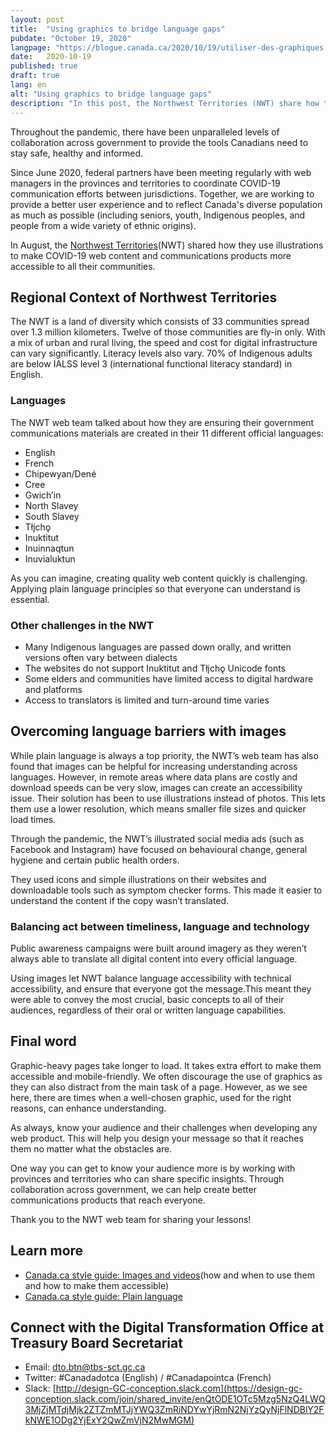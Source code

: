 ```yaml
---
layout: post
title:  "Using graphics to bridge language gaps"
pubdate: "October 19, 2020"
langpage: "https://blogue.canada.ca/2020/10/19/utiliser-des-graphiques.html"
date:   2020-10-19
published: true
draft: true
lang: en
alt: "Using graphics to bridge language gaps"
description: "In this post, the Northwest Territories (NWT) share how they use illustrations to make COVID-19 web content and communications products more accessible to all their communities."
---
```

Throughout the pandemic, there have been unparalleled levels of collaboration across government to provide the tools Canadians need to stay safe, healthy and informed. 

Since June 2020, federal partners have been meeting regularly with web managers in the provinces and territories to coordinate COVID-19 communication efforts between jurisdictions. Together, we are working to provide a better user experience and to reflect Canada's diverse population as much as possible (including seniors, youth, Indigenous peoples, and people from a wide variety of ethnic origins).

In August, the [Northwest Territories](https://www.gov.nt.ca/)(NWT) shared how they use illustrations to make COVID-19 web content and communications products more accessible to all their communities. 

## Regional Context of Northwest Territories

The NWT is a land of diversity which consists of 33 communities spread over 1.3 million kilometers. Twelve of those communities are fly-in only. With a mix of urban and rural living, the speed and cost for digital infrastructure can vary significantly. Literacy levels also vary. 70% of Indigenous adults are below IALSS level 3 (international functional literacy standard) in English.

### Languages

The NWT web team talked about how they are ensuring their government communications materials are created in their 11 different official languages:

* English				
* French
* Chipewyan/Dené
* Cree
* Gwich’in
* North Slavey
* South Slavey
* Tłįchǫ
* Inuktitut
* Inuinnaqtun
* Inuvialuktun

As you can imagine, creating quality web content quickly is challenging. Applying plain language principles so that everyone can understand is essential. 

### Other challenges in the NWT 
* Many Indigenous languages are passed down orally, and written versions often vary between dialects
* The websites do not support Inuktitut and Tłįchǫ Unicode fonts
* Some elders and communities have limited access to digital hardware and platforms
* Access to translators is limited and turn-around time varies

## Overcoming language barriers with images

While plain language is always a top priority, the NWT’s web team has also found that images can be helpful for increasing understanding across languages. However, in remote areas where data plans are costly and download speeds can be very slow, images can create an accessibility issue. Their solution has been to use illustrations instead of photos. This lets them use a lower resolution, which means smaller file sizes and quicker load times.

Through the pandemic, the NWT’s illustrated social media ads (such as Facebook and Instagram) have focused on behavioural change, general hygiene and certain public health orders. 

They used icons and simple illustrations on their websites and downloadable tools such as symptom checker forms. This made it easier to understand the content if the copy wasn’t translated. 

### Balancing act between timeliness, language and technology

Public awareness campaigns were built around imagery as they weren’t always able to translate all digital content into every official language.

Using images let NWT balance language accessibility with technical accessibility, and ensure that everyone got the message.This meant they were able to convey the most crucial, basic concepts to all of their audiences, regardless of their oral or written language capabilities. 

## Final word

Graphic-heavy pages take longer to load. It takes extra effort to make them accessible and mobile-friendly. We often discourage the use of graphics as they can also distract from the main task of a page. However, as we see here, there are times when a well-chosen graphic, used for the right reasons, can enhance understanding.

As always, know your audience and their challenges when developing any web product. This will help you design your message so that it reaches them no matter what the obstacles are.

One way you can get to know your audience more is by working with provinces and territories who can share specific insights. Through collaboration across government, we can help create better communications products that reach everyone.

Thank you to the NWT web team for sharing your lessons!

## Learn more

* [Canada.ca style guide: Images and videos](https://www.canada.ca/en/treasury-board-secretariat/services/government-communications/canada-content-style-guide.html#toc10)(how and when to use them and how to make them accessible)
* [Canada.ca style guide: Plain language](https://www.canada.ca/en/treasury-board-secretariat/services/government-communications/canada-content-style-guide.html#toc6)

## Connect with the Digital Transformation Office at Treasury Board Secretariat

* Email: [dto.btn@tbs-sct.gc.ca](mailto:dto.btn@tbs-sct.gc.ca)
* Twitter: #Canadadotca (English) / #Canadapointca (French)
* Slack: [http://design-GC-conception.slack.com](https://design-gc-conception.slack.com/join/shared_invite/enQtODE1OTc5Mzg5NzQ4LWQ3MjZjMTdjMjk2ZTZmMTJjYWQ3ZmRiNDYwYjRmN2NjYzQyNjFlNDBlY2FkNWE1ODg2YjExY2QwZmVjN2MwMGM)
